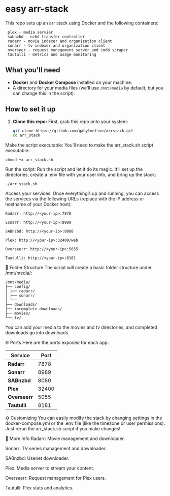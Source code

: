 # easy arr-stack

 This repo sets up an arr stack using Docker and the following containers:
 
```
 plex - media servier
 sabnzbd - nzbd transfer controller
 radarr - movie indexer and organization client
 sonarr - tv indexer and organization client
 overseer - request management server and imdb scraper
 tautulli - metrics and usage monitoring
```

##  What you'll need

- **Docker** and **Docker Compose** installed on your machine.
- A directory for your media files (we'll use `/mnt/media` by default, but you can change this in the script).

##  How to set it up

1. **Clone this repo:**
   First, grab this repo onto your system:
   ```bash
   git clone https://github.com/gabylonfive/arrstack.git
   cd arr_stack

Make the script executable:
You’ll need to make the arr_stack.sh script executable:
```
chmod +x arr_stack.sh
```
Run the script:
Run the script and let it do its magic. It’ll set up the directories, create a .env file with your user info, and bring up the stack:
```
./arr_stack.sh
```
Access your services:
Once everything’s up and running, you can access the services via the following URLs (replace <your-ip> with the IP address or hostname of your Docker host):
```
Radarr: http://<your-ip>:7878

Sonarr: http://<your-ip>:8989

SABnzbd: http://<your-ip>:8080

Plex: http://<your-ip>:32400/web

Overseerr: http://<your-ip>:5055

Tautulli: http://<your-ip>:8181
```

📂 Folder Structure
The script will create a basic folder structure under /mnt/media/:

```
/mnt/media/
├── config/
│ ├── radarr/
│ ├── sonarr/
│ └── ...
├── downloads/
├── incomplete-downloads/
├── movies/
└── tv/

```



You can add your media to the movies and tv directories, and completed downloads go into downloads.

🌐 Ports
Here are the ports exposed for each app:

| Service     | Port   |
|-------------|--------|
| **Radarr**  | 7878   |
| **Sonarr**  | 8989   |
| **SABnzbd** | 8080   |
| **Plex**    | 32400  |
| **Overseerr** | 5055 |
| **Tautulli** | 8181 |

⚙️ Customizing
You can easily modify the stack by changing settings in the docker-compose.yml or the .env file (like the timezone or user permissions). Just rerun the arr_stack.sh script if you make changes!

🤖 More Info
Radarr: Movie management and downloader.

Sonarr: TV series management and downloader.

SABnzbd: Usenet downloader.

Plex: Media server to stream your content.

Overseerr: Request management for Plex users.

Tautulli: Plex stats and analytics.


